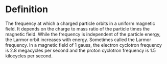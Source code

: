 # Definition

The frequency at which a charged particle orbits in a uniform magnetic
field. It depends on the charge to mass ratio of the particle times the
magnetic field. While the frequency is independent of the particle
energy, the Larmor orbit increases with energy. Sometimes called the
Larmor frequency. In a magnetic field of 1 gauss, the electron cyclotron
frequency is 2.8 megacycles per second and the proton cyclotron
frequency is 1.5 kilocycles per second.
